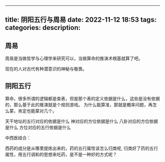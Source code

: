 
---
title: 阴阳五行与周易
date: 2022-11-12 18:53
tags: 
categories: 
description: 
---

## 周易

周易是当做哲学与心理学来研究可以，当做算命的推演术根基就算了吧。

现在的人对古代有种潜意识的神秘与敬畏。

## 阴阳五行

算命，很多所谓的逻辑都是查表，但是那个表的定义依据是什么，这些是没有依据的，那么基于此的推演就是个规则游戏。
为什么能算准，那就是概率问题，再怎么蒙，肯定也能蒙对几个。

天干地址的五行对应的依据是什么
神对应的方位依据是什么
八卦对应的方位依据是什么
方位对应的五行依据是什么

中西医结合：

西药的成分是从哪里提炼出来的，药的五行属性该怎么归类呢, 归类好了药的五行属性，用五行调和的思想来吃药，是不是一种好的方式呢？

